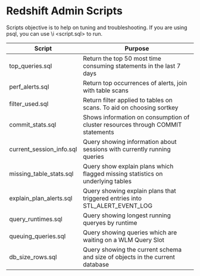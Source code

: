 # Redshift Admin Scripts
Scripts objective is to help on tuning and troubleshooting.
If you are using psql, you can use \i &lt;script.sql&gt; to run.

| Script | Purpose |
| ------------- | ------------- |
| top_queries.sql | Return the top 50 most time consuming statements in the last 7 days |
| perf_alerts.sql | Return top occurrences of alerts, join with table scans |
| filter_used.sql | Return filter applied to tables on scans. To aid on choosing sortkey |
| commit_stats.sql | Shows information on consumption of cluster resources through COMMIT statements |
| current_session_info.sql | Query showing information about sessions with currently running queries |
| missing_table_stats.sql | Query show explain plans which flagged missing statistics on underlying tables |
| explain_plan_alerts.sql | Query showing explain plans that triggered entries into STL_ALERT_EVENT_LOG |
| query_runtimes.sql | Query showing longest running queryes by runtime |
| queuing_queries.sql | Query showing queries which are waiting on a WLM Query Slot |
| db_size_rows.sql | Query showing the current schema and size of objects in the current database |